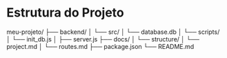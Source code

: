 # Estrutura do Projeto

meu-projeto/
├── backend/
│   └── src/
│       └── database.db
│   └── scripts/
│       └── init_db.js
│   ├── server.js
├── docs/
│   └── structure/
│       └── project.md
│       └── routes.md
├── package.json
└── README.md
